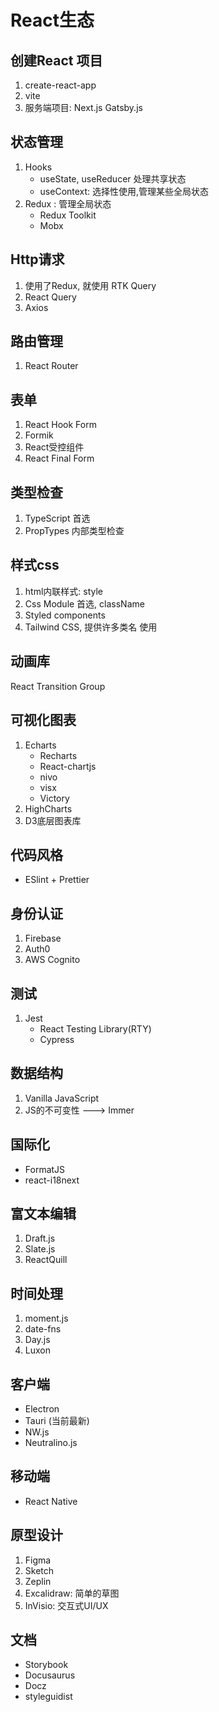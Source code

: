 # React生态

## 创建React 项目
1. create-react-app
2. vite
3. 服务端项目: Next.js Gatsby.js

## 状态管理
1. Hooks
    - useState, useReducer 处理共享状态
    - useContext: 选择性使用,管理某些全局状态
2. Redux    : 管理全局状态
    - Redux Toolkit
    - Mobx

## Http请求
1. 使用了Redux, 就使用 RTK Query
2. React Query
3. Axios

## 路由管理
1. React Router

## 表单
1. React Hook Form
2. Formik
3. React受控组件
4. React Final Form


## 类型检查
1. TypeScript 首选
2. PropTypes 内部类型检查


## 样式css
1. html内联样式: style
2. Css Module 首选, className
3. Styled components
4. Tailwind CSS, 提供许多类名 使用


## 动画库
React Transition Group

## 可视化图表
1. Echarts
    - Recharts
    - React-chartjs
    - nivo
    - visx
    - Victory
2. HighCharts
3. D3底层图表库

## 代码风格
- ESlint + Prettier


## 身份认证
1. Firebase
2. Auth0
3. AWS Cognito


## 测试
1. Jest
    - React Testing Library(RTY)
    - Cypress


## 数据结构
1. Vanilla JavaScript
2. JS的不可变性 ---> Immer

## 国际化
- FormatJS
- react-i18next

## 富文本编辑
1. Draft.js
2. Slate.js
3. ReactQuill

## 时间处理
1. moment.js
2. date-fns
3. Day.js
4. Luxon


## 客户端
- Electron
- Tauri (当前最新)
- NW.js
- Neutralino.js

## 移动端
- React Native

## 原型设计
1. Figma
2. Sketch
3. Zeplin
4. Excalidraw: 简单的草图
5. InVisio: 交互式UI/UX

## 文档
- Storybook
- Docusaurus
- Docz
- styleguidist